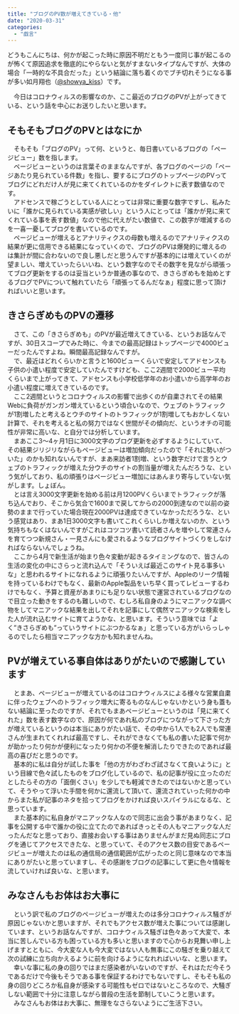 ```yaml
---
title: "ブログのPV数が増えてきている・他"
date: "2020-03-31"
categories: 
  - "戯言"
---
```


どうもこんにちは、何かが起こった時に原因不明だともう一度同じ事が起こるのが怖くて原因追求を徹底的にやらないと気がすまないタイプなんですが、大体の場合「一時的な不具合だった」という結論に落ち着くのでブチ切れそうになる事が多い如月翔也（[@showya\_kiss](http://twitter.com/showya_kiss)）です。  
  
　今日はコロナウィルスの影響なのか、ここ最近のブログのPVが上がってきている、という話を中心にお送りしたいと思います。  

## そもそもブログのPVとはなにか

　そもそも「ブログのPV」って何、というと、毎日書いているブログの「ページビュー」数を指します。  
　ページビューというのは言葉そのままなんですが、各ブログのページの「ページあたり見られている件数」を指し、要するにブログのトップページのPVってブログにどれだけ人が見に来てくれているのかをダイレクトに表す数値なのです。  
　アドセンスで稼ごうとしている人にとっては非常に重要な数字ですし、私みたいに「誰かに見られている実感が欲しい」という人にとっては「誰かが見に来てくれている事を表す数値」なので他に代えがたい数値で、この数字が増減するのを一喜一憂してブログを書いているのです。  
　ページビューが増えるとアナリティクスの母数も増えるのでアナリティクスの結果が更に信用できる結果になっていくので、ブログのPVは爆発的に増えるのは集計が間に合わないので良し悪しだと思うんですが基本的には増えていくのが望ましい、増えていったらいいね、という数字なのでその数字を見ながら頑張ってブログ更新をするのは妥当というか普通の事なので、きさらぎめもを始めとするブログでPVについて触れていたら「頑張ってるんだなぁ」程度に思って頂ければいいと思います。  

## きさらぎめものPVの遷移

　さて、この「きさらぎめも」のPVが最近増えてきている、というお話なんですが、30日スコープでみた時に、今までの最高記録はトップページで4000ビューだったんですよね。瞬間最高記録なんですが。  
　で、最近はどれくらいかと言うと1600ビューくらいで安定してアドセンスも子供の小遣い程度で安定していたんですけども、ここ2週間で2000ビュー平均くらいまで上がってきて、アドセンスも小学校低学年のお小遣いから高学年のお小遣い程度に増えてきているのです。  
　ここ2週間というとコロナウィルスの影響で出歩くのが自粛されてその結果Webに負荷がガンガン増えているという頃合いなので、ウェブのトラフィックが1割増したと考えるとウチのサイトのトラフィックが1割増してもおかしくない計算で、それを考えると私の努力ではなく世間がその傾向だ、というオチの可能性が非常に高いな、と自分では分析しています。  
　まあここ3〜4ヶ月1日に3000文字のブログ更新を必ずするようにしていて、その結果ジリジリながらもページビューは増加傾向だったので「それに勢いがついた」のかも知れないんですが、まあ来訪者1割増、という数字だけで言うとウェブのトラフィックが増えた分ウチのサイトの割当量が増えたんだろうな、という気がしており、私の頑張りはページビュー増加にはあんまり寄与していない気がします。しょぼん。  
　とは言え3000文字更新を始める前は月1200PVくらいまでトラフィックが落ち込んでおり、そこから気合で1600まで戻してからの2000到達なので以前の姿勢のままで行っていた場合現在2000PVは達成できていなかっただろうな、という感覚はあり、まあ1日3000文字も書いてこれくらいしか増えないのか、という気持ちもなくはないんですがこれはコツコツ書いて読者さんを増やして常連さんを育てつつ新規さん・一見さんにも愛されるようなブログサイトづくりをしなければならないんでしょうね。  
　ここから4月で新生活が始まり色々変動が起きるタイミングなので、皆さんの生活の変化の中にさらっと流れ込んで「そういえば最近このサイト見る事多いな」と思われるサイトになれるように頑張りたいんですが、Appleのリーク情報を持っているわけでもなく、最新のApple製品をいち早く買ってレビューするわけでもなく、予算と資産があまりにも足りない状態で運営されているブログなので目立った動きをするのも難しいので、むしろ私自身のようにマニアックな調べ物をしてマニアックな結果を出してそれを記事にして偶然マニアックな検索をした人が流れ込むサイトに育てようかな、と思います。そういう意味では「よく”きさらぎめも”っていうサイトにぶつかるなぁ」と思っている方がいらっしゃるのでしたら相当マニアックな方かも知れませんね。  

## PVが増えている事自体はありがたいので感謝しています

　とまあ、ページビューが増えているのはコロナウィルスによる様々な営業自粛に伴ったウェブへのトラフィック増大に寄るものなんじゃないかという身も蓋もない結論に至ったのですが、それでもまあページビューというのは「見に来てくれた」数を表す数字なので、原因が何であれ私のブログにつながって下さった方が増えているというのは本当にありがたい話で、その中から1人でも2人でも常連さんが生まれてくれれば最高ですし、それができなくても私の書いた記事で何かが助かったり何かが便利になったり何かの不便を解消したりできたのであれば最高の喜びだと思うのです。  
　基本的に私は自分が試した事を「他の方がわざわざ試さなくて良いように」という目線で色々試したものをブログ化しているので、私の記事が役に立ったのだとしたらその方の「面倒くさい」を少しでも軽減できたのではないかと思っていて、そうやって浮いた手間を何かに還流して頂いて、還流されていった何かの中からまた私が記事のネタを拾ってブログをかければ良いスパイラルになるな、と思っています。  
　また基本的に私自身がマニアックな人なので同志に出会う事があまりなく、記事を公開する中で誰かの役に立てたのであればきっとその人もマニアックな人だったんだなと思っており、直接お会いする事はありませんがまだ見ぬ同志にブログを通じてアクセスできたな、と思っていて、そのアクセス数の目安であるページビューが増えたのは私の通信局の通信範囲が広がったのと同じ意味なので本当にありがたいと思っていますし、その感謝をブログの記事にして更に色々情報を流していければ良いな、と思います。  

## みなさんもお体はお大事に

　という訳で私のブログのページビューが増えたのは多分コロナウィルス騒ぎが原因じゃないかと思いますが、それでもアクセス数が増えた事については感謝しています、というお話なんですが、コロナウィルス騒ぎは色々あって大変で、本当に苦しんでいる方も困っている方も多いと思いますので心からお見舞い申し上げますとともに、今大変な人も今大変ではない人も無事にこの騒ぎを乗り越えて次の試練に立ち向かえるように前を向けるようになれればいいな、と思います。  
　幸いな事に私の身の回りではまだ感染者がいないのですが、それはただ今そうであるだけで今後もそうである事を保証するわけでもないですし、そもそも私の身の回りどころか私自身が感染する可能性もゼロではないところなので、大騒ぎしない範囲で十分に注意しながら普段の生活を節制していこうと思います。  
　みなさんもお体はお大事に、無理をなさらないようにご生活下さい。
